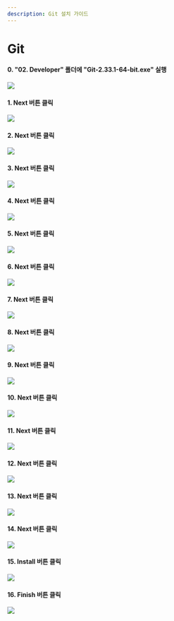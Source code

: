 ```yaml
---
description: Git 설치 가이드
---
```


# Git

#### 0. "02. Developer" 폴더에 "Git-2.33.1-64-bit.exe" 실행&#x20;

![](../.gitbook/assets/down\_03.png)

#### &#x20;1. Next 버튼 클릭&#x20;

![](../.gitbook/assets/g\_01.png)

#### 2. Next 버튼 클릭&#x20;

![](../.gitbook/assets/g\_02.png)

#### 3. Next 버튼 클릭&#x20;

![](../.gitbook/assets/g\_03.png)

#### 4. Next 버튼 클릭 &#x20;

![](../.gitbook/assets/g\_04.png)

#### 5. Next 버튼 클릭&#x20;

![](../.gitbook/assets/g\_05.png)

#### 6. Next 버튼 클릭&#x20;

![](../.gitbook/assets/g\_06.png)

#### 7. Next 버튼 클릭&#x20;

![](../.gitbook/assets/g\_07.png)

#### 8. Next 버튼 클릭 &#x20;

![](../.gitbook/assets/g\_08.png)

#### 9. Next 버튼 클릭&#x20;

![](../.gitbook/assets/g\_09.png)

#### 10. Next 버튼 클릭  &#x20;

![](../.gitbook/assets/g\_10.png)

#### 11. Next 버튼 클릭&#x20;

![](../.gitbook/assets/g\_11.png)

#### 12. Next 버튼 클릭&#x20;

![](../.gitbook/assets/g\_12.png)

#### 13. Next 버튼 클릭&#x20;

![](../.gitbook/assets/g\_13.png)

#### 14. Next 버튼 클릭&#x20;

![](../.gitbook/assets/g\_14.png)

#### 15. Install 버튼 클릭&#x20;

![](../.gitbook/assets/g\_15.png)

#### 16. Finish 버튼 클릭&#x20;

![](../.gitbook/assets/g\_16.png)


